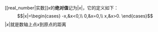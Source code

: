 [[real_number|实数]]$x$的**绝对值**记为$|x|$，它的定义如下：
$$|x|=\begin{cases}
-x,&x<0,\\
0,&x=0,\\
x,&x>0.
\end{cases}$$
$|x|$就是数轴上点$x$到原点的距离